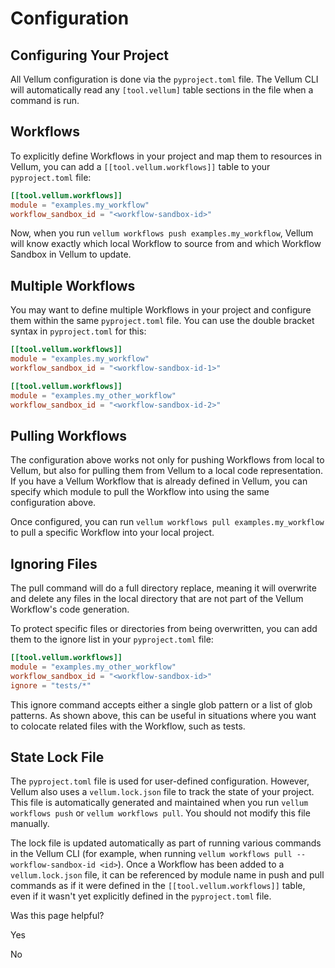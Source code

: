 # Configuration

## Configuring Your Project

All Vellum configuration is done via the `pyproject.toml` file. The Vellum CLI will automatically read any `[tool.vellum]` table sections in the file when a command is run.

## Workflows

To explicitly define Workflows in your project and map them to resources in Vellum, you can add a `[[tool.vellum.workflows]]` table to your `pyproject.toml` file:

```toml
[[tool.vellum.workflows]]
module = "examples.my_workflow"
workflow_sandbox_id = "<workflow-sandbox-id>"
```

Now, when you run `vellum workflows push examples.my_workflow`, Vellum will know exactly which local Workflow to source from and which Workflow Sandbox in Vellum to update.

## Multiple Workflows

You may want to define multiple Workflows in your project and configure them within the same `pyproject.toml` file. You can use the double bracket syntax in `pyproject.toml` for this:

```toml
[[tool.vellum.workflows]]
module = "examples.my_workflow"
workflow_sandbox_id = "<workflow-sandbox-id-1>"

[[tool.vellum.workflows]]
module = "examples.my_other_workflow"
workflow_sandbox_id = "<workflow-sandbox-id-2>"
```

## Pulling Workflows

The configuration above works not only for pushing Workflows from local to Vellum, but also for pulling them from Vellum to a local code representation. If you have a Vellum Workflow that is already defined in Vellum, you can specify which module to pull the Workflow into using the same configuration above.

Once configured, you can run `vellum workflows pull examples.my_workflow` to pull a specific Workflow into your local project.

## Ignoring Files

The pull command will do a full directory replace, meaning it will overwrite and delete any files in the local directory that are not part of the Vellum Workflow's code generation.

To protect specific files or directories from being overwritten, you can add them to the ignore list in your `pyproject.toml` file:

```toml
[[tool.vellum.workflows]]
module = "examples.my_other_workflow"
workflow_sandbox_id = "<workflow-sandbox-id>"
ignore = "tests/*"
```

This ignore command accepts either a single glob pattern or a list of glob patterns. As shown above, this can be useful in situations where you want to colocate related files with the Workflow, such as tests.

## State Lock File

The `pyproject.toml` file is used for user-defined configuration. However, Vellum also uses a `vellum.lock.json` file to track the state of your project. This file is automatically generated and maintained when you run `vellum workflows push` or `vellum workflows pull`. You should not modify this file manually.

The lock file is updated automatically as part of running various commands in the Vellum CLI (for example, when running `vellum workflows pull --workflow-sandbox-id <id>`). Once a Workflow has been added to a `vellum.lock.json` file, it can be referenced by module name in push and pull commands as if it were defined in the `[[tool.vellum.workflows]]` table, even if it wasn't yet explicitly defined in the `pyproject.toml` file.

Was this page helpful?

Yes

No 